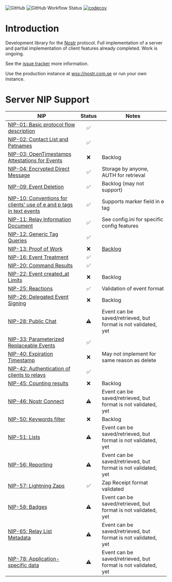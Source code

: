 ![GitHub](https://img.shields.io/github/license/julianknutsen/python-ndk) ![GitHub Workflow Status](https://img.shields.io/github/actions/workflow/status/julianknutsen/python-ndk/precommit.yaml) [![codecov](https://codecov.io/gh/julianknutsen/python-ndk/branch/main/graph/badge.svg?token=6T90F67SLC)](https://codecov.io/gh/julianknutsen/python-ndk)

# Introduction
Development library for the [Nostr](https://github.com/nostr-protocol/nostr) protocol. Full implementation of a server and partial implementation of client features already completed. Work is ongoing.

See the [issue tracker](https://github.com/julianknutsen/python-ndk/issues) more information.

Use the production instance at [wss://nostr.com.se](wss://nostr.com.se) or run your own instance.


# Server NIP Support
| NIP | Status               | Notes |
|-----|:--------:              |------|
| [NIP-01: Basic protocol flow description](https://github.com/nostr-protocol/nips/blob/127d5518bfa9a4e4e7510490c0b8d95e342dfa4b/01.md) | :white_check_mark: | |
| [NIP-02: Contact List and Petnames](https://github.com/nostr-protocol/nips/blob/127d5518bfa9a4e4e7510490c0b8d95e342dfa4b/02.md) | :white_check_mark:  | |
| [NIP-03: OpenTimestamps Attestations for Events](https://github.com/nostr-protocol/nips/blob/127d5518bfa9a4e4e7510490c0b8d95e342dfa4b/03.md) | :x: | Backlog |
| [NIP-04: Encrypted Direct Message](https://github.com/nostr-protocol/nips/blob/127d5518bfa9a4e4e7510490c0b8d95e342dfa4b/04.md) | :white_check_mark: | Storage by anyone, AUTH for retrieval |
| [NIP-09: Event Deletion](https://github.com/nostr-protocol/nips/blob/127d5518bfa9a4e4e7510490c0b8d95e342dfa4b/09.md) | :white_check_mark: | Backlog (may not support) |
| [NIP-10: Conventions for clients' use of e and p tags in text events](https://github.com/nostr-protocol/nips/blob/127d5518bfa9a4e4e7510490c0b8d95e342dfa4b/10.md) |:white_check_mark: | Supports marker field in e tag |
| [NIP-11: Relay Information Document](https://github.com/nostr-protocol/nips/blob/127d5518bfa9a4e4e7510490c0b8d95e342dfa4b/11.md) | :white_check_mark: | See config.ini for specific config features |
| [NIP-12: Generic Tag Queries](https://github.com/nostr-protocol/nips/blob/127d5518bfa9a4e4e7510490c0b8d95e342dfa4b/12.md) | :white_check_mark: | |
| [NIP-13: Proof of Work](https://github.com/nostr-protocol/nips/blob/127d5518bfa9a4e4e7510490c0b8d95e342dfa4b/13.md) | :x: | [Backlog](https://github.com/julianknutsen/python-ndk/issues/73) |
| [NIP-16: Event Treatment](https://github.com/nostr-protocol/nips/blob/127d5518bfa9a4e4e7510490c0b8d95e342dfa4b/16.md) | :white_check_mark: | |
| [NIP-20: Command Results](https://github.com/nostr-protocol/nips/blob/127d5518bfa9a4e4e7510490c0b8d95e342dfa4b/20.md) | :white_check_mark: | |
| [NIP-22: Event created_at Limits](https://github.com/nostr-protocol/nips/blob/127d5518bfa9a4e4e7510490c0b8d95e342dfa4b/22.md) | :x: | Backlog |
| [NIP-25: Reactions](https://github.com/nostr-protocol/nips/blob/127d5518bfa9a4e4e7510490c0b8d95e342dfa4b/25.md) | :white_check_mark: | Validation of event format |
| [NIP-26: Delegated Event Signing](https://github.com/nostr-protocol/nips/blob/127d5518bfa9a4e4e7510490c0b8d95e342dfa4b/26.md) | :x: | Backlog |
| [NIP-28: Public Chat](https://github.com/nostr-protocol/nips/blob/127d5518bfa9a4e4e7510490c0b8d95e342dfa4b/26.md) | :warning: | Event can be saved/retrieved, but format is not validated, yet |
| [NIP-33: Parameterized Replaceable Events](https://github.com/nostr-protocol/nips/blob/127d5518bfa9a4e4e7510490c0b8d95e342dfa4b/33.md) | :white_check_mark: | |
| [NIP-40: Expiration Timestamp](https://github.com/nostr-protocol/nips/blob/127d5518bfa9a4e4e7510490c0b8d95e342dfa4b/40.md) | :x: | May not implement for same reason as delete |
| [NIP-42: Authentication of clients to relays](https://github.com/nostr-protocol/nips/blob/127d5518bfa9a4e4e7510490c0b8d95e342dfa4b/42.md) |:white_check_mark: | |
| [NIP-45: Counting results](https://github.com/nostr-protocol/nips/blob/127d5518bfa9a4e4e7510490c0b8d95e342dfa4b/45.md) | :x: | Backlog |
| [NIP-46: Nostr Connect](https://github.com/nostr-protocol/nips/blob/127d5518bfa9a4e4e7510490c0b8d95e342dfa4b/46.md) | :warning: | Event can be saved/retrieved, but format is not validated, yet |
| [NIP-50: Keywords filter](https://github.com/nostr-protocol/nips/blob/127d5518bfa9a4e4e7510490c0b8d95e342dfa4b/50.md) | :x: | Backlog |
| [NIP-51: Lists](https://github.com/nostr-protocol/nips/blob/127d5518bfa9a4e4e7510490c0b8d95e342dfa4b/51.md) | :warning: | Event can be saved/retrieved, but format is not validated, yet |
| [NIP-56: Reporting](https://github.com/nostr-protocol/nips/blob/127d5518bfa9a4e4e7510490c0b8d95e342dfa4b/56.md) | :warning: | Event can be saved/retrieved, but format is not validated, yet |
| [NIP-57: Lightning Zaps](https://github.com/nostr-protocol/nips/blob/127d5518bfa9a4e4e7510490c0b8d95e342dfa4b/57.md) | :white_check_mark: | Zap Receipt format validated |
| [NIP-58: Badges](https://github.com/nostr-protocol/nips/blob/127d5518bfa9a4e4e7510490c0b8d95e342dfa4b/58.md) | :warning: | Event can be saved/retrieved, but format is not validated, yet |
| [NIP-65: Relay List Metadata](https://github.com/nostr-protocol/nips/blob/127d5518bfa9a4e4e7510490c0b8d95e342dfa4b/65.md) | :warning: | Event can be saved/retrieved, but format is not validated, yet |
| [NIP-78: Application-specific data](https://github.com/nostr-protocol/nips/blob/127d5518bfa9a4e4e7510490c0b8d95e342dfa4b/78.md) | :warning: | Event can be saved/retrieved, but format is not validated, yet |